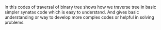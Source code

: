 In this codes of traversal of binary tree shows how we traverse tree in basic simpler synatax code which is easy to understand.
And gives basic understanding or way to develop more complex codes or helpful in solving problems. 
